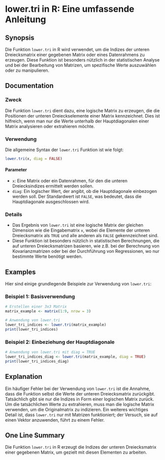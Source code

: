 <!--
Meta Description: # lower.tri in R: Eine umfassende Anleitung ## Synopsis Die Funktion `lower.tri` in R wird verwendet, um die Indizes der unteren Dreiecksmatrix einer ...
Meta Keywords: die, der, lower, tri, matrix
-->

# lower.tri in R: Eine umfassende Anleitung

## Synopsis
Die Funktion `lower.tri` in R wird verwendet, um die Indizes der unteren Dreiecksmatrix einer gegebenen Matrix oder eines Datenrahmens zu erzeugen. Diese Funktion ist besonders nützlich in der statistischen Analyse und bei der Bearbeitung von Matrizen, um spezifische Werte auszuwählen oder zu manipulieren.

## Documentation
### Zweck
Die Funktion `lower.tri` dient dazu, eine logische Matrix zu erzeugen, die die Positionen der unteren Dreieckselemente einer Matrix kennzeichnet. Dies ist hilfreich, wenn man nur die Werte unterhalb der Hauptdiagonalen einer Matrix analysieren oder extrahieren möchte.

### Verwendung
Die allgemeine Syntax der `lower.tri` Funktion ist wie folgt:

```R
lower.tri(x, diag = FALSE)
```

#### Parameter
- `x`: Eine Matrix oder ein Datenrahmen, für den die unteren Dreiecksindizes ermittelt werden sollen.
- `diag`: Ein logischer Wert, der angibt, ob die Hauptdiagonale einbezogen werden soll. Der Standardwert ist `FALSE`, was bedeutet, dass die Hauptdiagonale ausgeschlossen wird.

### Details
- Das Ergebnis von `lower.tri` ist eine logische Matrix der gleichen Dimension wie die Eingabematrix `x`, wobei die Elemente der unteren Dreiecksmatrix als `TRUE` und alle anderen als `FALSE` gekennzeichnet sind.
- Diese Funktion ist besonders nützlich in statistischen Berechnungen, die auf unteren Dreiecksmatrizen basieren, wie z.B. bei der Berechnung von Kovarianzmatrizen oder bei der Durchführung von Regressionen, wo nur bestimmte Werte benötigt werden.

## Examples
Hier sind einige grundlegende Beispiele zur Verwendung von `lower.tri`:

### Beispiel 1: Basisverwendung
```R
# Erstellen einer 3x3 Matrix
matrix_example <- matrix(1:9, nrow = 3)

# Anwendung von lower.tri
lower_tri_indices <- lower.tri(matrix_example)
print(lower_tri_indices)
```

### Beispiel 2: Einbeziehung der Hauptdiagonale
```R
# Anwendung von lower.tri mit diag = TRUE
lower_tri_indices_diag <- lower.tri(matrix_example, diag = TRUE)
print(lower_tri_indices_diag)
```

## Explanation
Ein häufiger Fehler bei der Verwendung von `lower.tri` ist die Annahme, dass die Funktion selbst die Werte der unteren Dreiecksmatrix zurückgibt. Tatsächlich gibt sie nur die Indizes in Form einer logischen Matrix zurück. Um die tatsächlichen Werte zu extrahieren, muss man die logische Matrix verwenden, um die Originalmatrix zu indizieren. Ein weiteres wichtiges Detail ist, dass `lower.tri` nur mit Matrizen funktioniert; der Versuch, sie auf einen Vektor anzuwenden, führt zu einem Fehler.

## One Line Summary
Die Funktion `lower.tri` in R erzeugt die Indizes der unteren Dreiecksmatrix einer gegebenen Matrix, um gezielt mit diesen Elementen zu arbeiten.